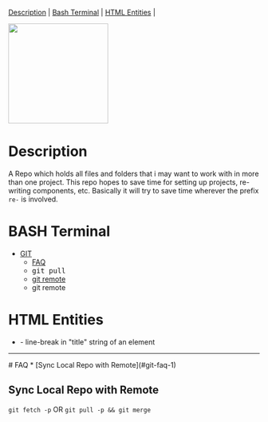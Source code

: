 [Description](#description)     | 
[Bash Terminal](#bash-terminal) |
[HTML Entities](#html-entities) |

<img src="https://octodex.github.com/images/yaktocat.png" width="200" />

# Description
A Repo which holds all files and folders that i may want to work with in more than one project.  This repo hopes to save time for setting up projects, re-writing components, etc.  Basically it will try to save time wherever the prefix `re-` is involved.

# BASH Terminal
* [GIT](#git)
  * [FAQ](#faq)
  * <samp title="Syncs the local repo with the remote repo. &#13; A better method would be to work with `git fetch` which executes `git pull -p` and `git merge` in a single command. &#13;  `-p`, i think, is for `prune` ">git pull</samp>
  * [git remote](#git-remote) 
  * git remote
  
# HTML Entities
* <strong>&#13;</strong> - line-break in "title" string of an element

  
<hr />
# FAQ
* [Sync Local Repo with Remote](#git-faq-1)

## Sync Local Repo with Remote
`git fetch -p`
OR
`git pull -p && git merge`



